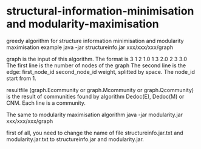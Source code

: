 # structural-information-minimisation and modularity-maximisation
greedy algorithm for structure information minimisation and modularity maximisation
example
java -jar structureinfo.jar xxx/xxx/xxx/graph

graph is the input of this algorithm. The format is
3
1 2 1.0
1 3 2.0
2 3 3.0
The first line is the number of nodes of the graph
The second line is the edge: first_node_id second_node_id weight, splitted by space. The node_id start from 1.

resultfile (graph.Ecommunity or graph.Mcommunity or graph.Qcommunity) is the result of communities found by algorithm Dedoc(E), Dedoc(M) or CNM. Each line is a community.

The same to modularity maximisation algorithm
java -jar modularity.jar xxx/xxx/xxx/graph

first of all, you need to change the name of file structureinfo.jar.txt and modularity.jar.txt to structureinfo.jar and modularity.jar.
